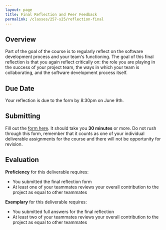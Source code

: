 ```yaml
---
layout: page
title: Final Reflection and Peer Feedback
permalink: /classes/257-s25/reflection-final
---
```


## Overview
Part of the goal of the course is to regularly reflect on the software development process and your team's functioning. 
The goal of this final reflection is that you again reflect critically on: the role you are playing in the success of your project team, the ways in which your team is collaborating, and the software development process itself. 

## Due Date
Your reflection is due to the form by 8:30pm on June 9th.

## Submitting
Fill out the [form here](https://docs.google.com/forms/d/e/1FAIpQLScm44F-r1VdZvUe0PRPz7a4mgrHBn36J-dtff2nMlA6XPCoJQ/viewform?usp=dialog). It should take you **30 minutes** or more. Do not rush through this form, remember that it counts as one of your individual deliverable assignments for the course and there will not be opportunity for revision.

## Evaluation
**Proficiency** for this deliverable requires:
* You submitted the final reflection form
* At least one of your teammates reviews your overall contribution to the project as equal to other teammates

**Exemplary** for this deliverable requires:
* You submitted full answers for the final reflection
* At least two of your teammates reviews your overall contribution to the project as equal to other teammates